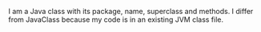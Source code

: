 I am a Java class with its package, name, superclass and methods. I differ from JavaClass because my code is in an existing JVM class file.